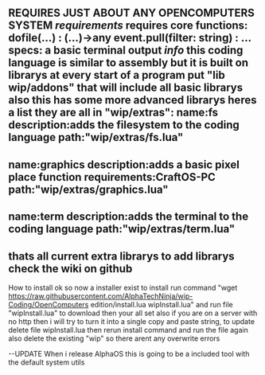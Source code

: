 REQUIRES JUST ABOUT ANY OPENCOMPUTERS SYSTEM
*requirements*
requires core functions:
dofile(...) : (...)->any
event.pull(filter: string) : ...
specs:
a basic terminal output
*info*
this coding language is similar
to assembly but it is built on
librarys at every start of a program
put "lib wip/addons" that will include
all basic librarys also this has
some more advanced librarys
heres a list they are all in
"wip/extras":
name:fs
description:adds the filesystem to the coding language
path:"wip/extras/fs.lua"
-------------------------------
name:graphics
description:adds a basic pixel place function
requirements:CraftOS-PC
path:"wip/extras/graphics.lua"
-------------------------------
name:term
description:adds the terminal to the coding language
path:"wip/extras/term.lua"
-------------------------------
thats all current extra librarys
to add librarys check the wiki on github
-------------------------------
How to install
ok so now a installer exist to install run command "wget https://raw.githubusercontent.com/AlphaTechNinja/wip-Coding/OpenComputers edition/install.lua wipInstall.lua"
and run file "wipInstall.lua" to download then your all set also if you are on a server with no http then i will try to turn it into a single copy and paste string, to update delete file wipInstall.lua then rerun install command and run the file again also delete the existing "wip" so there arent any overwrite errors

--UPDATE
When i release AlphaOS this is going to be a included tool with the default system utils
